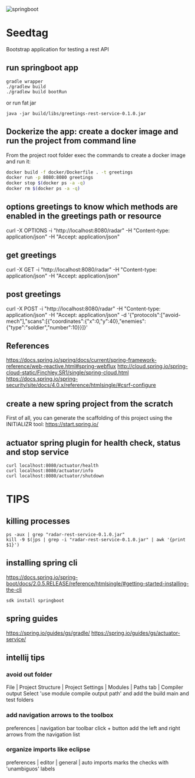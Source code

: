 ![springboot](https://www.seedtag.com/assets/common/icons/logo-inverse.svg)

# Seedtag
Bootstrap application for testing a rest API

## run springboot app
```
gradle wrapper
./gradlew build
./gradlew build bootRun
```

or run fat jar
```
java -jar build/libs/greetings-rest-service-0.1.0.jar
```

## Dockerize the app: create a docker image and run the project from command line
From the project root folder exec the commands to create a docker image and run it:

```bash
docker build -f docker/Dockerfile . -t greetings
docker run -p 8080:8080 greetings
docker stop $(docker ps -a -q)
docker rm $(docker ps -a -q)
```

## options greetings to know which methods are enabled in the greetings path or resource
curl -X OPTIONS -i "http://localhost:8080/radar" -H "Content-type: application/json" -H "Accept: application/json"

## get greetings
curl -X GET -i "http://localhost:8080/radar" -H "Content-type: application/json" -H "Accept: application/json"

## post greetings
curl -X POST -i "http://localhost:8080/radar" -H "Content-type: application/json" -H "Accept: application/json" -d '{"protocols":["avoid-mech"],"scans":[{"coordinates":{"x":0,"y":40},"enemies":{"type":"soldier","number":10}}]}'

## References
https://docs.spring.io/spring/docs/current/spring-framework-reference/web-reactive.html#spring-webflux
http://cloud.spring.io/spring-cloud-static/Finchley.SR1/single/spring-cloud.html
https://docs.spring.io/spring-security/site/docs/4.0.x/reference/htmlsingle/#csrf-configure

## create a new spring project from the scratch
First of all, you can generate the scaffolding of this project using the INITIALIZR tool: 
https://start.spring.io/

## actuator spring plugin for health check, status and stop service
```
curl localhost:8080/actuator/health
curl localhost:8080/actuator/info
curl localhost:8080/actuator/shutdown
```

# TIPS

## killing processes

```
ps -aux | grep "radar-rest-service-0.1.0.jar"
kill -9 $(jps | grep -i "radar-rest-service-0.1.0.jar" | awk '{print $1}')
```

## installing spring cli
https://docs.spring.io/spring-boot/docs/2.0.5.RELEASE/reference/htmlsingle/#getting-started-installing-the-cli
```
sdk install springboot
```

## spring guides
https://spring.io/guides/gs/gradle/
https://spring.io/guides/gs/actuator-service/


## intellij tips

### avoid out folder
File | Project Structure | Project Settings | Modules | Paths tab | Compiler output
Select 'use module compile output path' and add the build main and test folders

### add navigation arrows to the toolbox
preferences | navigation bar toolbar
click + button add the left and right arrows from the navigation list

### organize imports like eclipse
preferences | editor | general | auto imports
marks the checks with 'unambiguos' labels 
